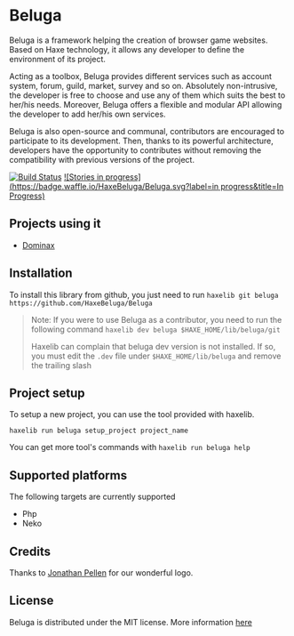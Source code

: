 Beluga
======

Beluga is a framework helping the creation of browser game websites. Based on Haxe technology, it allows any developer to define the environment of its project.

Acting as a toolbox, Beluga provides different services such as account system, forum, guild, market, survey and so on. Absolutely non-intrusive, the developer is free to choose and use any of them which suits the best to her/his needs. Moreover, Beluga offers a flexible and modular API allowing the developer to add her/his own services.

Beluga is also open-source and communal, contributors are encouraged to participate to its development. Then, thanks to its powerful architecture, developers have the opportunity to contributes without removing the compatibility with previous versions of the project.

[![Build Status](https://travis-ci.org/HaxeBeluga/Beluga.png?branch=master)](https://travis-ci.org/HaxeBeluga/Beluga)
[![Stories in progress](https://badge.waffle.io/HaxeBeluga/Beluga.svg?label=in progress&title=In Progress)](http://waffle.io/HaxeBeluga/Beluga)

## Projects using it

* [Dominax](https://github.com/HaxeBeluga/Dominax "dominax")

## Installation

To install this library from github, you just need to run `haxelib git beluga https://github.com/HaxeBeluga/Beluga`

> Note: If you were to use Beluga as a contributor, you need to run the following command `haxelib dev beluga $HAXE_HOME/lib/beluga/git`
> 
> Haxelib can complain that beluga dev version is not installed. If so, you must edit the `.dev` file under `$HAXE_HOME/lib/beluga` and remove the trailing slash

## Project setup

To setup a new project, you can use the tool provided with haxelib.

`haxelib run beluga setup_project project_name`

You can get more tool's commands with `haxelib run beluga help`

## Supported platforms

The following targets are currently supported

* Php
* Neko

## Credits
Thanks to [Jonathan Pellen](http://fr.viadeo.com/fr/profile/jonathan.pellen) for our wonderful logo.

## License

Beluga is distributed under the MIT license.
More information [here](LICENSE.md)
